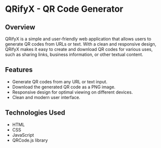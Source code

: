 # QRifyX - QR Code Generator

## Overview

QRifyX is a simple and user-friendly web application that allows users to generate QR codes from URLs or text. With a clean and responsive design, QRifyX makes it easy to create and download QR codes for various uses, such as sharing links, business information, or other textual content.

## Features

- Generate QR codes from any URL or text input.
- Download the generated QR code as a PNG image.
- Responsive design for optimal viewing on different devices.
- Clean and modern user interface.

## Technologies Used

- HTML
- CSS
- JavaScript
- QRCode.js library
